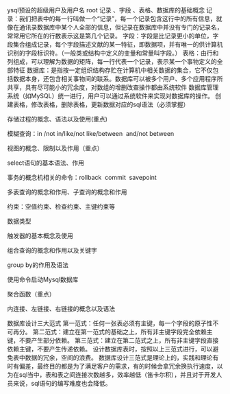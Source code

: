 ysql预设的超级用户及用户名
	root
记录 、字段 、表格、数据库的基础概念
	记录：我们把表中的每一行叫做一个“记录”，每一个记录包含这行中的所有信息，就像在通讯录数据库中某个人全部的信息，但记录在数据库中并没有专门的记录名，常常用它所在的行数表示这是第几个记录。
	字段：字段是比记录更小的单位，字段集合组成记录，每个字段描述文献的某一特征，即数据项，并有唯一的供计算机识别的字段标识符。（一般类或结构中定义的变量和常量叫字段。）
	表格：由行和列组成，可以理解为数据的矩阵，每一行代表一个记录，表示某一个事物定义的全部特征
	数据库：是指按一定组织结构存贮在计算机中相关数据的集合，它不仅包括数据本身，还包含相关事物间的联系。数据库可以被多个用户、多个应用程序所共享，具有尽可能小的冗余度，对数组的增删改查操作都由系统软件 数据库管理系统（如MySQL）统一进行，用户可以通过系统软件来实现对数据库的操作。
创建表格，修改表格，删除表格，更新数据对应的sql语法（必须掌握）

存储过程的概念、语法以及使用(重点)

模糊查询：in /not in/like/not like/between  and/not between

视图的概念、限制以及作用（重点）

select语句的基本语法、作用

事务的概念机相关的命令：rollback  commit  savepoint

多表查询的概念和作用、子查询的概念和作用

约束：空值约束、检查约束、主键约束等

数据类型

触发器的基本概念及使用

组合查询的概念和作用以及关键字

group by的作用及语法

使用命令启动Mysql数据库

聚合函数（重点）

内连接、左链接、右链接的概念以及语法

数据库设计三大范式
	第一范式：任何一张表必须有主键，每一个字段的原子性不可再分。
	第二范式：建立在第一范式的基础之上，所有非主键字段完全依赖主键，不要产生部分依赖。
	第三范式：建立在第二范式之上，所有非主键字段直接依赖主键，不要产生传递依赖。
	设计数据库表时，按照以上三范式进行，可以避免表中数据的冗余，空间的浪费。
	数据库设计三范式是理论上的，实践和理论有时有偏差，最终目的都是为了满足客户的需求，有的时候会拿冗余换执行速度，以为在sql当中，表和表之间连接次数越多，效率越低（笛卡尔积），并且对于开发人员来说，sql语句的编写难度也会降低。